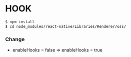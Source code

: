 # HOOK

```sh 
$ npm install
$ cd node_modules/react-native/Libraries/Renderer/oss/ 
```

### Change
- enableHooks = false => enableHooks = true
